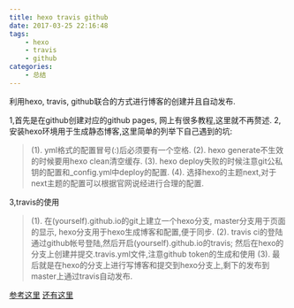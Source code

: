 ```yaml
---
title: hexo travis github
date: 2017-03-25 22:16:48
tags: 
    - hexo
    - travis
    - github
categories: 
    - 总结
---
```


利用hexo, travis, github联合的方式进行博客的创建并且自动发布. 

1,首先是在github创建对应的github pages, 网上有很多教程,这里就不再赘述.
2,安装hexo环境用于生成静态博客,这里简单的列举下自己遇到的坑:
> (1). yml格式的配置冒号(:)后必须要有一个空格.
> (2). hexo generate不生效的时候要用hexo clean清空缓存.
> (3). hexo deploy失败的时候注意git公私钥的配置和_config.yml中deploy的配置.
> (4). 选择hexo的主题next,对于next主题的配置可以根据官网说经进行合理的配置.

3,travis的使用
> (1). 在(yourself).github.io的git上建立一个hexo分支,
       master分支用于页面的显示,
       hexo分支用于hexo生成博客和配置,便于同步.
> (2). travis ci的登陆通过github帐号登陆,然后开启(yourself).github.io的travis;
       然后在hexo的分支上创建并提交.travis.yml文件,注意github token的生成和使用
> (3). 最后就是在hexo的分支上进行写博客和提交到hexo分支上,剩下的发布到master上通过travis自动发布.

<!--more-->

[参考这里](http://lotabout.me/2016/Hexo-Auto-Deploy-to-Github/)
[还有这里](https://zespia.tw/blog/2015/01/21/continuous-deployment-to-github-with-travis/)
